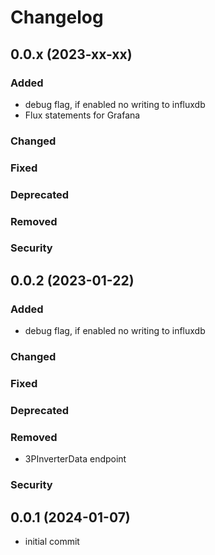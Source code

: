 # Changelog 
## 0.0.x (2023-xx-xx)
### Added
- debug flag, if enabled no writing to influxdb
- Flux statements for Grafana
### Changed
### Fixed
### Deprecated
### Removed
### Security
## 0.0.2 (2023-01-22)
### Added
- debug flag, if enabled no writing to influxdb
### Changed
### Fixed
### Deprecated
### Removed
- 3PInverterData endpoint
### Security
## 0.0.1 (2024-01-07)
- initial commit
